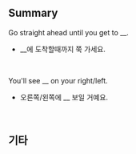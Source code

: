 ## Summary

Go straight ahead until you get to __.
- __에 도착할때까지 쭉 가세요.

<br>

You'll see __ on your right/left.
- 오른쪽/왼쪽에 __ 보일 거예요.

<br>

## 기타

